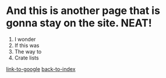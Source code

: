 # And this is another page that is gonna stay on the site. NEAT!

1. I wonder
2. If this was
3. The way to
4. Crate lists


[link-to-google](https://www.google.com)
[back-to-index](index)

